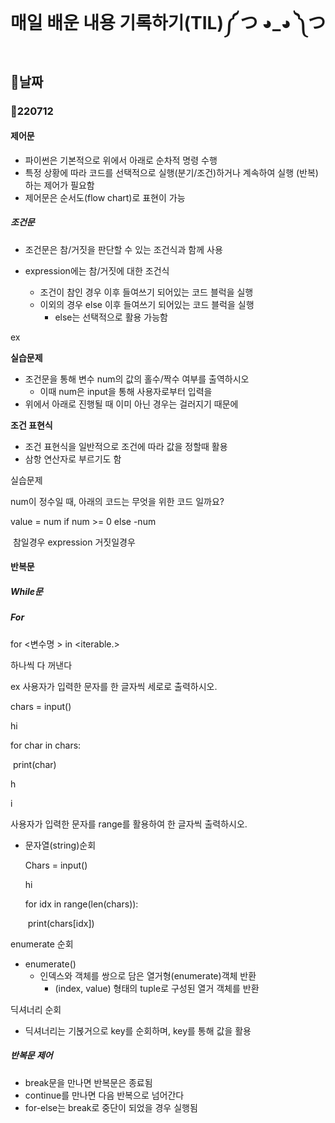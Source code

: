 # 매일 배운 내용 기록하기(TIL)༼ つ ◕_◕ ༽つ

##  🐧날짜

### 🐣220712

#### 제어문

* 파이썬은 기본적으로 위에서 아래로 순차적 명령 수행
* 특정 상황에 따라 코드를 선택적으로 실행(분기/조건)하거나 계속하여 실행 (반복)하는 제어가 필요함
* 제어문은 순서도(flow chart)로 표현이 가능

##### 조건문

* 조건문은 참/거짓을 판단할 수 있는 조건식과 함께 사용

* expression에는 참/거짓에 대한 조건식
  * 조건이 참인 경우 이후 들여쓰기 되어있는 코드 블럭을 실행
  * 이외의 경우 else 이후 들여쓰기 되어있는 코드 블럭을 실행
    * else는 선택적으로 활용 가능함

ex



**실습문제**

* 조건문을 통해 변수 num의 값의 홀수/짝수 여부를 출역하시오
  * 이때 num은 input을 통해 사용자로부터 입력을
* 위에서 아래로 진행될 때 이미 아닌 경우는 걸러지기 때문에 





**조건 표현식**

* 조건 표현식을 일반적으로 조건에 따라 값을 정할때 활용
* 삼항 연산자로 부르기도 함



실습문제

num이 정수일 때, 아래의 코드는 무엇을 위한 코드 일까요?

 value = num if num >= 0 else -num

​           참일경우 expression    거짓일경우



#### 반복문

##### While문







##### For

for <변수명 > in <iterable.>

하나씩 다 꺼낸다



ex 사용자가 입력한 문자를 한 글자씩 세로로 출력하시오.

chars = input()

hi

for  char in chars:

​      print(char)

h

i



사용자가 입력한 문자를 range를 활용하여 한 글자씩 출력하시오.

* 문자열(string)순회

  Chars = input()

  hi 

  for idx in range(len(chars)):

  ​    print(chars[idx])



enumerate 순회

* enumerate()
  * 인덱스와 객체를 쌍으로 담은 열거형(enumerate)객체 반환
    * (index, value) 형태의 tuple로 구성된 열거 객체를 반환



딕셔너리 순회

* 딕셔너리는 기볹거으로 key를 순회하며, key를 통해 값을 활용



##### 반복문 제어

* break문을 만나면 반복문은 종료됨
* continue를 만나면 다음 반복으로 넘어간다
* for-else는 break로 중단이 되었을 경우 실행됨